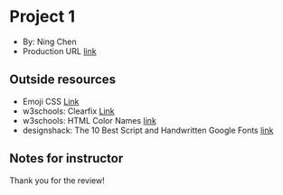 # Project 1
+ By: Ning Chen
+ Production URL [link](http://p1.ningchenbunny.com/)

## Outside resources
+ Emoji CSS [Link](https://afeld.github.io/emoji-css/)
+ w3schools: Clearfix [Link](https://www.w3schools.com/howto/howto_css_clearfix.asp)
+ w3schools: HTML Color Names [link](https://www.w3schools.com/colors/colors_names.asp)
+ designshack: The 10 Best Script and Handwritten Google Fonts [link](https://designshack.net/articles/css/the-10-best-script-and-handwritten-google-web-fonts/)

## Notes for instructor
Thank you for the review!
